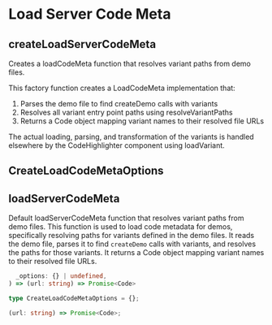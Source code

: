 # Load Server Code Meta

[//]: types.ts '<-- Autogenerated By (do not edit the following markdown directly)'

## createLoadServerCodeMeta

Creates a loadCodeMeta function that resolves variant paths from demo files.

This factory function creates a LoadCodeMeta implementation that:

1. Parses the demo file to find createDemo calls with variants
2. Resolves all variant entry point paths using resolveVariantPaths
3. Returns a Code object mapping variant names to their resolved file URLs

The actual loading, parsing, and transformation of the variants is handled
elsewhere by the CodeHighlighter component using loadVariant.

## CreateLoadCodeMetaOptions

## loadServerCodeMeta

Default loadServerCodeMeta function that resolves variant paths from demo files.
This function is used to load code metadata for demos, specifically resolving paths for variants defined in the demo files.
It reads the demo file, parses it to find `createDemo` calls with variants, and resolves the paths for those variants.
It returns a Code object mapping variant names to their resolved file URLs.

```typescript
  _options: {} | undefined,
) => (url: string) => Promise<Code>
```

```typescript
type CreateLoadCodeMetaOptions = {};
```

```typescript
(url: string) => Promise<Code>;
```
